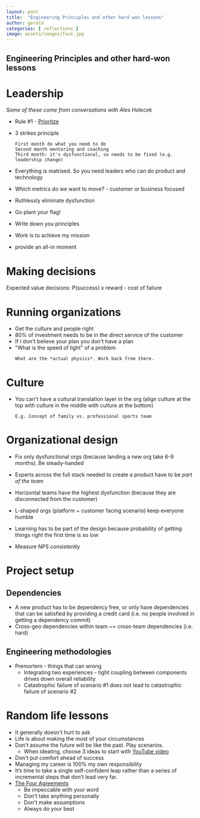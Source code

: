```yaml
---
layout: post
title:  "Engineering Principles and other hard won lessons"
author: gerald
categories: [ reflections ]
image: assets/images/face.jpg
---
```


Engineering Principles and other hard-won lessons 
---


# Leadership
*Some of these come from conversations with Ales Holecek*
- Rule #1 - [Prioritze](https://blog.usejournal.com/some-thoughts-on-ruthless-prioritization-b71277cb20b0)

- 3 strikes principle
    ```
    First month do what you need to do
    Second month mentoring and coaching
    Third month: it's dysfunctional, so needs to be fixed (e.g. leadership change) 
    ```


- Everything is matrixed. So you need leaders who can do product and technology
- Which metrics do we want to move? - customer or business focused
- Ruthlessly eliminate dysfunction
- Go plant your flag!
- Write down you principles
- Work is to achieve my mission
- provide an all-in moment

# Making decisions

Expected value decisions: P(success) x reward - cost of failure


# Running organizations
- Get the culture and people right
- 80% of investment needs to be in the direct service of the customer
- If I don't believe your plan you don't have a plan
- "What is the speed of light" of a problem
    ``` 
    What are the *actual physics*. Work back from there.
    ```

# Culture
- You can't have a cultural translation layer in the org (align culture at the top with culture in the middle with culture at the bottom)
    ```
    E.g. Concept of family vs. professional sports team 
    ```

# Organizational design

- Fix only dysfunctional orgs (because landing a new org take 6-9 months). Be steady-handed
- Experts across the full stack needed to create a product have to be *part of the team*
- Horizontal teams have the highest dysfunction (because they are disconnected from the customer)
- L-shaped orgs (platform + customer facing scenario) keep everyone humble


- Learning has to be part of the design because probability of getting things right the first time is so low
- Measure NPS consistently

# Project setup

## Dependencies
- A new product has to be dependency free, or only have dependencies that can be satisfied by providing a credit card (i.e. no people involved in getting a dependency commit)
- Cross-geo dependencies within team ~= cross-team dependencies (i.e. hard)

## Engineering methodologies
- Premortem - things that can wrong
    - Integrating two experiences - tight coupling between components drives down overall reliability
    - Catastrophic failure of scenario #1 does not lead to catastrophic failure of scenario #2


# Random life lessons
- It generally doesn't hurt to ask
- Life is about making the most of your circumstances
- Don't assume the future will be like the past. Play scenarios.
    - When ideating, choose 3 ideas to start with [YouTube video](https://www.youtube.com/watch?v=SemHh0n19LA)
- Don't put comfort ahead of success
- Managing my career is 100% my own responsibility
- It’s time to take a single self-confident leap rather than a series of incremental steps that don’t lead very far. 
- [The Four Agreements](https://medium.com/publishous/the-one-book-that-will-change-your-life-ca9e0f14efd) 
    - Be impeccable with your word
    - Don't take anything personally
    - Don't make assumptions
    - Always do your best 